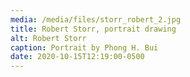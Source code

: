 ```yaml
---
media: /media/files/storr_robert_2.jpg
title: Robert Storr, portrait drawing
alt: Robert Storr
caption: Portrait by Phong H. Bui
date: 2020-10-15T12:19:00-0500
---
```

